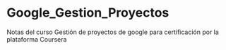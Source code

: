 # Google_Gestion_Proyectos
Notas del curso Gestión de proyectos de google para certificación por la plataforma Coursera
